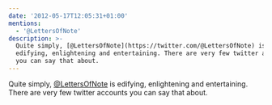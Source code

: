 ```yaml
---
date: '2012-05-17T12:05:31+01:00'
mentions:
  - '@LettersOfNote'
description: >-
  Quite simply, [@LettersOfNote](https://twitter.com/@LettersOfNote) is
  edifying, enlightening and entertaining. There are very few twitter accounts
  you can say that about.
---
```

Quite simply, [@LettersOfNote](https://twitter.com/@LettersOfNote) is edifying, enlightening and entertaining. There are very few twitter accounts you can say that about.
